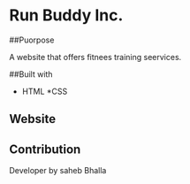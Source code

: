 # Run Buddy Inc.

##Puorpose 

A website that offers fitnees training seervices.

##Built with
* HTML 
*CSS

## Website


## Contribution
Developer by saheb Bhalla
